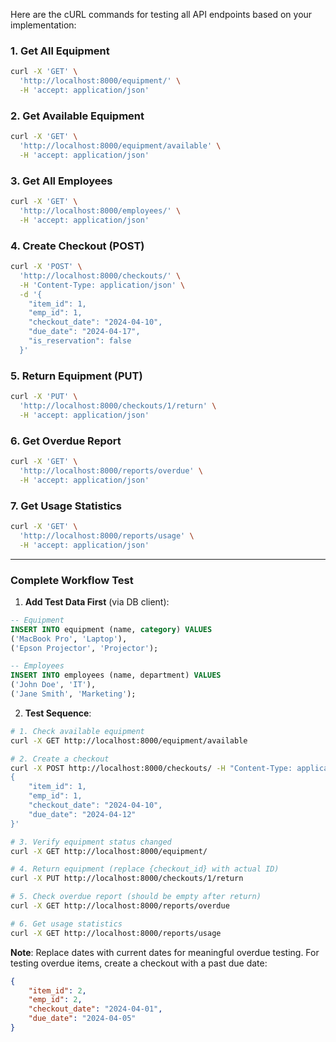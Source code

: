 Here are the cURL commands for testing all API endpoints based on your implementation:

### 1. Get All Equipment
```bash
curl -X 'GET' \
  'http://localhost:8000/equipment/' \
  -H 'accept: application/json'
```

### 2. Get Available Equipment
```bash
curl -X 'GET' \
  'http://localhost:8000/equipment/available' \
  -H 'accept: application/json'
```

### 3. Get All Employees
```bash
curl -X 'GET' \
  'http://localhost:8000/employees/' \
  -H 'accept: application/json'
```

### 4. Create Checkout (POST)
```bash
curl -X 'POST' \
  'http://localhost:8000/checkouts/' \
  -H 'Content-Type: application/json' \
  -d '{
    "item_id": 1,
    "emp_id": 1,
    "checkout_date": "2024-04-10",
    "due_date": "2024-04-17",
    "is_reservation": false
  }'
```

### 5. Return Equipment (PUT)
```bash
curl -X 'PUT' \
  'http://localhost:8000/checkouts/1/return' \
  -H 'accept: application/json'
```

### 6. Get Overdue Report
```bash
curl -X 'GET' \
  'http://localhost:8000/reports/overdue' \
  -H 'accept: application/json'
```

### 7. Get Usage Statistics
```bash
curl -X 'GET' \
  'http://localhost:8000/reports/usage' \
  -H 'accept: application/json'
```

---

### Complete Workflow Test
1. **Add Test Data First** (via DB client):
```sql
-- Equipment
INSERT INTO equipment (name, category) VALUES
('MacBook Pro', 'Laptop'),
('Epson Projector', 'Projector');

-- Employees
INSERT INTO employees (name, department) VALUES
('John Doe', 'IT'),
('Jane Smith', 'Marketing');
```

2. **Test Sequence**:
```bash
# 1. Check available equipment
curl -X GET http://localhost:8000/equipment/available

# 2. Create a checkout
curl -X POST http://localhost:8000/checkouts/ -H "Content-Type: application/json" -d '
{
    "item_id": 1,
    "emp_id": 1,
    "checkout_date": "2024-04-10",
    "due_date": "2024-04-12"
}'

# 3. Verify equipment status changed
curl -X GET http://localhost:8000/equipment/

# 4. Return equipment (replace {checkout_id} with actual ID)
curl -X PUT http://localhost:8000/checkouts/1/return

# 5. Check overdue report (should be empty after return)
curl -X GET http://localhost:8000/reports/overdue

# 6. Get usage statistics
curl -X GET http://localhost:8000/reports/usage
```

**Note**: Replace dates with current dates for meaningful overdue testing. For testing overdue items, create a checkout with a past due date:
```json
{
    "item_id": 2,
    "emp_id": 2,
    "checkout_date": "2024-04-01",
    "due_date": "2024-04-05"
}
```